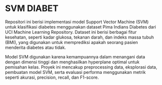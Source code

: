 # SVM DIABET

Repositori ini berisi implementasi model Support Vector Machine (SVM) untuk klasifikasi diabetes menggunakan dataset Pima Indians Diabetes dari UCI Machine Learning Repository. Dataset ini berisi berbagai fitur kesehatan, seperti kadar glukosa, tekanan darah, dan indeks massa tubuh (BMI), yang digunakan untuk memprediksi apakah seorang pasien menderita diabetes atau tidak.

Model SVM digunakan karena kemampuannya dalam menangani data dengan dimensi tinggi dan menghasilkan hyperplane optimal untuk pemisahan kelas. Proyek ini mencakup preprocessing data, eksplorasi data, pembuatan model SVM, serta evaluasi performa menggunakan metrik seperti akurasi, precision, recall, dan F1-score.
